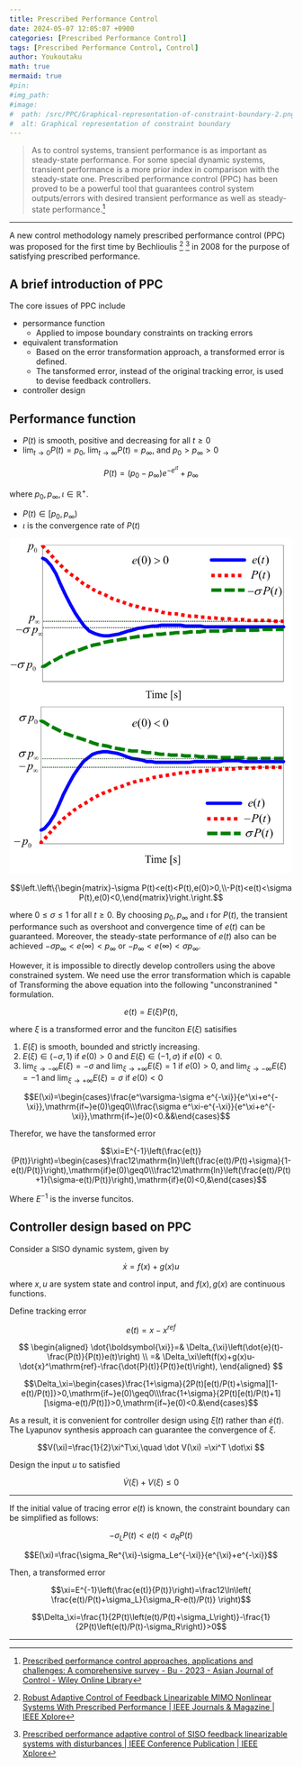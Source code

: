 ```yaml
---
title: Prescribed Performance Control
date: 2024-05-07 12:05:07 +0900
categories: [Prescribed Performance Control]
tags: [Prescribed Performance Control, Control]
author: Youkoutaku
math: true
mermaid: true
#pin:
#img_path:
#image:
#  path: /src/PPC/Graphical-representation-of-constraint-boundary-2.png
#  alt: Graphical representation of constraint boundary
---
```


> As to control systems, transient performance is as important as steady-state performance. For some special dynamic systems, transient performance is a more prior index in comparison with the steady-state one. Prescribed performance control (PPC) has been proved to be a powerful tool that guarantees control system outputs/errors with desired transient performance as well as steady-state performance.[^1]

---

A new control methodology namely prescribed performance control (PPC) was proposed for the first time by Bechlioulis [^2] [^3] in 2008 for the purpose of satisfying prescribed performance.

## A brief introduction of PPC

The core issues of PPC include

- persormance function
  - Applied to impose boundary constraints on tracking errors
- equivalent transformation
  - Based on the error transformation approach, a transformed error is defined.
  - The tansformed error, instead of the original tracking error, is used to devise feedback controllers.
- controller design

## Performance function

- $P(t)$ is smooth, positive and decreasing for all $t\ge 0$
- $\lim_{t\to0} P(t)=p_0$, $\lim_{t\to\infty} P(t)=p_{\infty}$, and $p_0>p_{\infty}>0$

$$
P(t)=(p_0-p_{\infty})e^{-e^{\iota t}}+p_{\infty}
$$

where $p_0, p_{\infty}, \iota \in\mathbb R^{+}$.

- $P(t)\in[p_0, p_{\infty})$
- $\iota$ is the convergence rate of $P(t)$

![](/src/PPC/Graphical-representation-of-constraint-boundary-2.png)

$$\left.\left\{\begin{matrix}-\sigma P(t)<e(t)<P(t),e(0)>0,\\-P(t)<e(t)<\sigma P(t),e(0)<0,\end{matrix}\right.\right.$$

where $0\le\sigma\le 1$ for all $t\ge 0$. By choosing $p_0,p_{\infty}$ and $\iota$ for $P(t)$, the transient performance such as overshoot and convergence time of $e(t)$ can be guaranteed. Moreover, the steady-state performance of $e(t)$ also can be achieved $-\sigma p_{\infty}<e(\infty)<p_{\infty}$ or $- p_{\infty}<e(\infty)<\sigma p_{\infty}$.

However, it is impossible to directly develop controllers using the above constrained system. We need use the error transformation which is capable of Transforming the above equation into the following "unconstranined " formulation.

$$e(t)=E(\xi)P(t),$$

where $\xi$ is a transformed error and the funciton $E(\xi)$ satisifies

1. $E(\xi)$ is smooth, bounded and strictly increasing.
2. $E(\xi)\in(-\sigma, 1)$ if $e(0)>0$ and $E(\xi)\in(-1,\sigma)$ if $e(0)<0$.
3. $\lim_{\xi\to-\infty} E(\xi)=-\sigma$ and $\lim_{\xi\to+\infty} E(\xi)=1$ if $e(0)>0$, and $\lim_{\xi\to-\infty} E(\xi)=-1$ and $\lim_{\xi\to+\infty} E(\xi)=\sigma$ if $e(0)<0$

$$E(\xi)=\begin{cases}\frac{e^\varsigma-\sigma e^{-\xi}}{e^\xi+e^{-\xi}},\mathrm{if~}e(0)\geq0\\\frac{\sigma e^\xi-e^{-\xi}}{e^\xi+e^{-\xi}},\mathrm{if~}e(0)<0.&&\end{cases}$$

Therefor, we have the tansformed error

$$\xi=E^{-1}\left(\frac{e(t)}{P(t)}\right)=\begin{cases}\frac12\mathrm{ln}\left(\frac{e(t)/P(t)+\sigma}{1-e(t)/P(t)}\right),\mathrm{if}e(0)\geq0\\\frac12\mathrm{ln}\left(\frac{e(t)/P(t)+1}{\sigma-e(t)/P(t)}\right),\mathrm{if}e(0)<0,&\end{cases}$$

Where $E^{-1}$ is the inverse funcitos.

## Controller design based on PPC

Consider a SISO dynamic system, given by

$$\dot x = f(x)+g(x)u$$

where $x,u$ are system state and control input, and $f(x), g(x)$ are continuous functions.

Define tracking error

$$e(t)=x-x^{ref}$$

$$
\begin{aligned}
\dot{\boldsymbol{\xi}}=& \Delta_{\xi}\left(\dot{e}(t)-\frac{P(t)}{P(t)}e(t)\right) \\
=& \Delta_\xi\left(f(x)+g(x)u-\dot{x}^\mathrm{ref}-\frac{\dot{P}(t)}{P(t)}e(t)\right),
\end{aligned}
$$

$$\Delta_\xi=\begin{cases}\frac{1+\sigma}{2P(t)[e(t)/P(t)+\sigma][1-e(t)/P(t)]}>0,\mathrm{if~}e(0)\geq0\\\frac{1+\sigma}{2P(t)[e(t)/P(t)+1][\sigma-e(t)/P(t)]}>0,\mathrm{if~}e(0)<0.&\end{cases}$$

As a result, it is convenient for controller design using $\dot \xi(t)$ rather than $\dot e(t)$. The Lyapunov synthesis approach can guarantee the convergence of $\xi$.

$$V(\xi)=\frac{1}{2}\xi^T\xi,\quad \dot V(\xi) =\xi^T \dot\xi $$

Design the input $u$ to satisfied

$$\dot V(\xi) +  V(\xi) \le 0$$

---

If the initial value of tracing error $e(t)$ is known, the constraint boundary can be simplified as follows:

$$-\sigma_LP(t)<e(t)<\sigma_RP(t)$$

$$E(\xi)=\frac{\sigma_Re^{\xi}-\sigma_Le^{-\xi}}{e^{\xi}+e^{-\xi}}$$

Then, a transformed error

$$\xi=E^{-1}\left(\frac{e(t)}{P(t)}\right)=\frac12\ln\left( \frac{e(t)/P(t)+\sigma_L}{\sigma_R-e(t)/P(t)} \right)$$

$$\Delta_\xi=\frac{1}{2P(t)\left(e(t)/P(t)+\sigma_L\right)}-\frac{1}{2P(t)\left(e(t)/P(t)-\sigma_R\right)}>0$$

---
[^1]: [Prescribed performance control approaches, applications and challenges: A comprehensive survey - Bu - 2023 - Asian Journal of Control - Wiley Online Library](https://onlinelibrary.wiley.com/doi/10.1002/asjc.2765)
[^2]: [Robust Adaptive Control of Feedback Linearizable MIMO Nonlinear Systems With Prescribed Performance \| IEEE Journals & Magazine \| IEEE Xplore](https://ieeexplore.ieee.org/document/4639441)
[^3]: [Prescribed performance adaptive control of SISO feedback linearizable systems with disturbances \| IEEE Conference Publication \| IEEE Xplore](https://ieeexplore.ieee.org/document/4601971)

